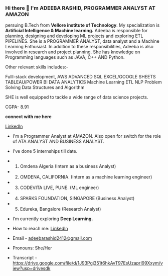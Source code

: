 ### Hi there 👋 I'm **ADEEBA RASHID**, PROGRAMMER ANALYST AT AMAZON
persuing B.Tech from **Vellore institute of Technology**. My specialization is **Artificial Intelligence & Machine learning.**
Adeeba is responsible for planning, designing and developing ML projects and exploring ETL PIPELINES. She is a PROGRAMMER ANALYST, data analyst and a Machine Learning Enthusiast.
In addition to these responsibilities, Adeeba is also involved in research and project planning. She has knowledge on Programming languages such as JAVA, C++ AND Python.

Other relevant skills includes:-

Fulll-stack development, 
AWS 
ADVANCED SQL 
EXCEL/GOOGLE SHEETS 
TABLEAU/POWER BI 
DATA ANALYTICS 
Machine Learning 
ETL 
NLP 
Problem Solving 
Data Structures and Algorithm 

SHE is well equipped to tackle a wide range of data science projects. 

CGPA- 8.91

**connect with me here**

[LinkedIn](https://www.linkedin.com/in/adeeba-rashid-62643b1b9)  
   
* I'm  a Programmer Analyst at AMAZON. Also open for switch for the role of ATA ANALYST AND BUSINESS ANALYST.
* I've done 5 internships till date.
* 1) Omdena Algeria (Intern as a business Analyst)
* 2) OMDENA, CALIFORNIA. (Intern as a machine learning engineer)
* 3) CODEVITA LIVE, PUNE. (ML engineer)
* 4) SPARKS FOUNDATION, SINGAPORE (Business Analyst)
* 5) Edureka, Bangalore (Research Analyst)

* I’m currently exploring **Deep Learning.**  
* How to reach me: [LinkedIn](https://www.linkedin.com/in/adeeba-rashid-62643b1b9)  
* Email - adeebarashid2412@gmail.com   
* Pronouns: She/Her
* Transcript - https://drive.google.com/file/d/1J93Pgj351t6hkAvT97EsUzaprI99Xxym/view?usp=drivesdk
<!--
**9889AdeebaRashid/9889AdeebaRashid** is a ✨ _special_ ✨ repository because its `README.md` (this file) appears on your GitHub profile.



*I’m currently working on Machine learning projects.
*I’m currently learning Data Analytics and Machine Learning.
*How to reach me: [LinkedIn](https://www.linkedin.com/in/adeeba-rashid-62643b1b9)  
* Emai- adeebarashid2412@gmail.com
*Pronouns: She/Her
-->




